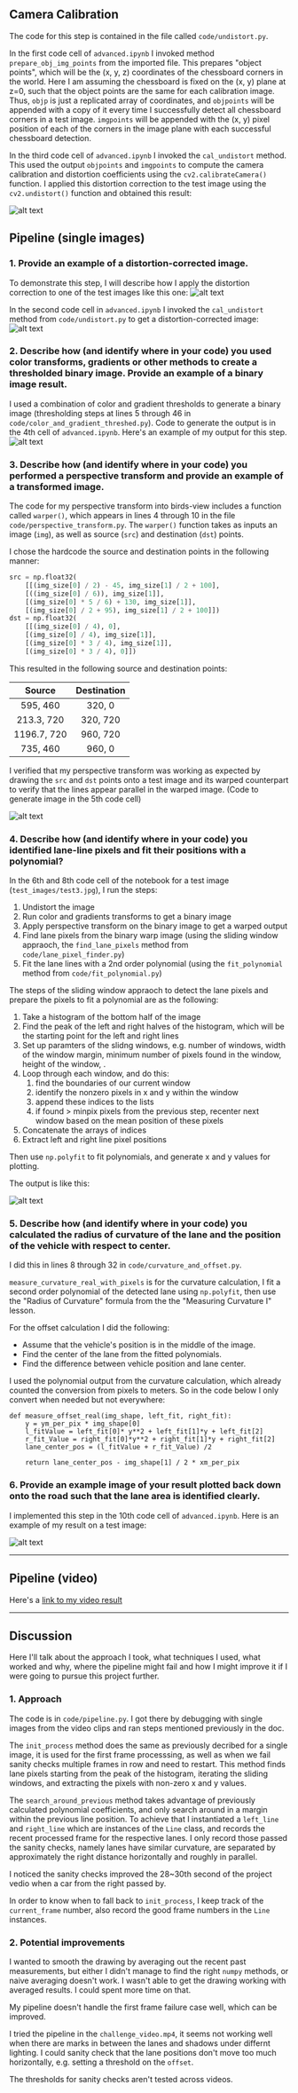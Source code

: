 

[//]: # (Image References)

[image1]: ./output_images/undistorted_vs_original.png "Undistorted vs original"
[image2]: ./test_images/test1.jpg "Road Transformed"
[image3]: ./output_images/color_gradient_threshed.png "Binary Example"
[image4]: ./output_images/warped.png "Warp Example"
[image5]: ./output_images/poly_fit_lanes.png "Fit Visual"
[image6]: ./output_images/marked_output.png "Output"
[video1]: ./project_video.mp4 "Video"
[undistorted]: ./output_images/test1_undist.png "Undistorted test image"
  

## Camera Calibration

The code for this step is contained in the file called `code/undistort.py`. 

In the first code cell of `advanced.ipynb` I invoked method `prepare_obj_img_points` from the imported file. This 
prepares "object points", which will be the (x, y, z) coordinates of the chessboard corners in the world. Here 
I am assuming the chessboard is fixed on the (x, y) plane at z=0, such that the object points are the same for each 
calibration image.  Thus, `objp` is just a replicated array of coordinates, and `objpoints` will be appended with a copy 
of it every time I successfully detect all chessboard corners in a test image.  `imgpoints` will be appended with the 
(x, y) pixel position of each of the corners in the image plane with each successful chessboard detection.  

In the third code cell of `advanced.ipynb` I invoked the `cal_undistort` method. This used the output `objpoints` and 
`imgpoints` to compute the camera calibration and distortion coefficients using 
the `cv2.calibrateCamera()` function.  I applied this distortion correction to the test image using the `cv2.undistort()` 
function and obtained this result: 

![alt text][image1]

## Pipeline (single images)

### 1. Provide an example of a distortion-corrected image.

To demonstrate this step, I will describe how I apply the distortion correction to one of the test images like this one:
![alt text][image2]

In the second code cell in `advanced.ipynb` I invoked the `cal_undistort` method from `code/undistort.py` to get a 
distortion-corrected image:
![alt text][undistorted]

### 2. Describe how (and identify where in your code) you used color transforms, gradients or other methods to create a thresholded binary image.  Provide an example of a binary image result.

I used a combination of color and gradient thresholds to generate a binary image (thresholding steps at lines 5 through 
46 in `code/color_and_gradient_threshed.py`). Code to generate the output is in the 4th cell of `advanced.ipynb`. Here's an 
example of my output for this step.
![alt text][image3]

### 3. Describe how (and identify where in your code) you performed a perspective transform and provide an example of a transformed image.

The code for my perspective transform into birds-view includes a function called `warper()`, which appears in lines 4 through 10 in the 
file `code/perspective_transform.py`.  The `warper()` function takes as inputs an image (`img`), as well as source (`src`) 
and destination (`dst`) points. 

I chose the hardcode the source and destination points in the following manner:

```python
src = np.float32(
    [[(img_size[0] / 2) - 45, img_size[1] / 2 + 100],
    [((img_size[0] / 6)), img_size[1]],
    [(img_size[0] * 5 / 6) + 130, img_size[1]],
    [(img_size[0] / 2 + 95), img_size[1] / 2 + 100]])
dst = np.float32(
    [[(img_size[0] / 4), 0],
    [(img_size[0] / 4), img_size[1]],
    [(img_size[0] * 3 / 4), img_size[1]],
    [(img_size[0] * 3 / 4), 0]])
```

This resulted in the following source and destination points:

| Source        | Destination   | 
|:-------------:|:-------------:| 
| 595, 460      | 320, 0        | 
| 213.3, 720      | 320, 720      |
| 1196.7, 720     | 960, 720      |
| 735, 460      | 960, 0        |

I verified that my perspective transform was working as expected by drawing the `src` and `dst` points onto a test image 
and its warped counterpart to verify that the lines appear parallel in the warped image. (Code to generate image in the 5th code cell)

![alt text][image4]

### 4. Describe how (and identify where in your code) you identified lane-line pixels and fit their positions with a polynomial?

In the 6th and 8th code cell of the notebook for a test image (`test_images/test3.jpg`), I run the steps:
  1. Undistort the image
  2. Run color and gradients transforms to get a binary image
  3. Apply perspective transform on the binary image to get a warped output
  4. Find lane pixels from the binary warp image (using the sliding window appraoch, the `find_lane_pixels` method from 
  `code/lane_pixel_finder.py`)
  5. Fit the lane lines with a 2nd order polynomial (using the `fit_polynomial` method from `code/fit_polynomial.py`)
  
The steps of the sliding window appraoch to detect the lane pixels and prepare the pixels to fit a polynomial are as the following:
1. Take a histogram of the bottom half of the image
2. Find the peak of the left and right halves of the histogram, which will be the starting point for the left and right lines
3. Set up paramters of the slidng windows, e.g. number of windows, width of the window margin, minimum number of pixels found
in the window, height of the window, .
4. Loop through each window, and do this: 
   1. find the boundaries of our current window
   2. identify the nonzero pixels in x and y within the window
   3. append these indices to the lists
   4. if found > minpix pixels from the previous step, recenter next window based on the mean position of these pixels
5. Concatenate the arrays of indices
6. Extract left and right line pixel positions

Then use `np.polyfit` to fit polynomials, and generate x and y values for plotting.
 
The output is like this:

![alt text][image5]

### 5. Describe how (and identify where in your code) you calculated the radius of curvature of the lane and the position of the vehicle with respect to center.

I did this in lines 8 through 32 in `code/curvature_and_offset.py`. 

`measure_curvature_real_with_pixels` is for the curvature calculation, I fit a second order polynomial of the detected
lane using `np.polyfit`, then use the "Radius of Curvature" formula from the the "Measuring Curvature I" lesson.

For the offset calculation I did the following:
* Assume that the vehicle's position is in the middle of the image.
* Find the center of the lane from the fitted polynomials.
* Find the difference between vehicle position and lane center.

I used the polynomial output from the curvature calculation, which already counted the conversion from pixels to meters.
So in the code below I only convert when needed but not everywhere: 
```
def measure_offset_real(img_shape, left_fit, right_fit):
    y = ym_per_pix * img_shape[0]
    l_fitValue = left_fit[0]* y**2 + left_fit[1]*y + left_fit[2]
    r_fit_Value = right_fit[0]*y**2 + right_fit[1]*y + right_fit[2]
    lane_center_pos = (l_fitValue + r_fit_Value) /2
    
    return lane_center_pos - img_shape[1] / 2 * xm_per_pix
``` 


### 6. Provide an example image of your result plotted back down onto the road such that the lane area is identified clearly.

I implemented this step in the 10th code cell of `advanced.ipynb`. 
Here is an example of my result on a test image:

![alt text][image6]

---

## Pipeline (video)

Here's a [link to my video result](./project_video_output.mp4)

---

## Discussion

Here I'll talk about the approach I took, what techniques I used, what worked and why, where the pipeline might fail and 
how I might improve it if I were going to pursue this project further.  

### 1. Approach

The code is in `code/pipeline.py`. I got there by debugging with single images from the video clips and ran steps 
mentioned previously in the doc.

The `init_process` method does the same as previously decribed for a single image, it 
is used for the first frame processsing, as well as when we fail sanity checks multiple frames in row and need to restart.
This method finds lane pixels starting from the peak of the histogram, iterating the sliding windows, and extracting the pixels with 
non-zero x and y values.

The `search_around_previous` method takes advantage of previously calculated polynomial coefficients, and only search around
in a margin within the previous line position. To achieve that I instantiated a `left_line` and `right_line` which are instances 
of the `Line` class, and records the recent processed frame for the respective lanes. I only record those passed the sanity checks,
namely lanes have similar curvature, are separated by approximately the right distance horizontally and roughly in parallel.

I noticed the sanity checks improved the 28~30th second of the project vedio when a car from the right passed by.

In order to know when to fall back to `init_process`, I keep track of the `current_frame` number, also record the good frame 
numbers in the `Line` instances.

### 2. Potential improvements

I wanted to smooth the drawing by averaging out the recent past measurements, but either I didn't manage to find the 
right `numpy` methods, or naive averaging doesn't work. I wasn't able to get the drawing working with averaged results.
I could spent more time on that.

My pipeline doesn't handle the first frame failure case well, which can be improved.

I tried the pipeline in the `challenge_video.mp4`, it seems not working well when there are marks in between the lanes 
and shadows under differnt lighting. I could sanity check that the lane positions don't move too much horizontally, e.g.
setting a threshold on the `offset`.

The thresholds for sanity checks aren't tested across videos.
